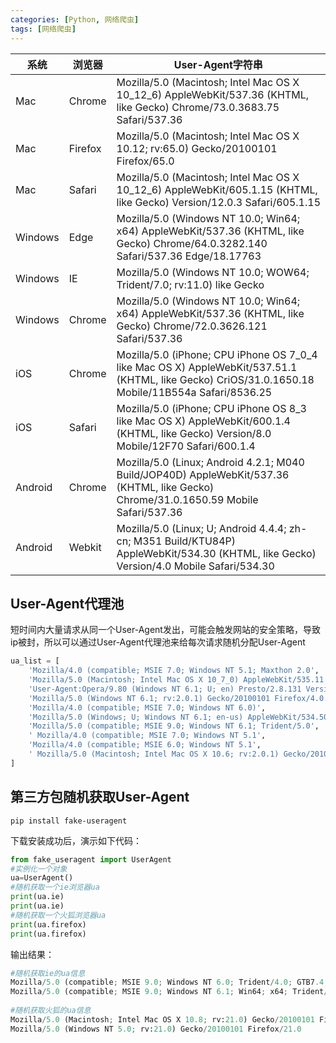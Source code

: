 ```yaml
---
categories: [Python, 网络爬虫]
tags: [网络爬虫]
---
```


| 系统      | 浏览器     | User-Agent字符串                                                                                                                                     |
| ------- | ------- | ------------------------------------------------------------------------------------------------------------------------------------------------- |
| Mac     | Chrome  | Mozilla/5.0 (Macintosh; Intel Mac OS X 10_12_6) AppleWebKit/537.36 (KHTML, like Gecko) Chrome/73.0.3683.75 Safari/537.36                          |
| Mac     | Firefox | Mozilla/5.0 (Macintosh; Intel Mac OS X 10.12; rv:65.0) Gecko/20100101 Firefox/65.0                                                                |
| Mac     | Safari  | Mozilla/5.0 (Macintosh; Intel Mac OS X 10_12_6) AppleWebKit/605.1.15 (KHTML, like Gecko) Version/12.0.3 Safari/605.1.15                           |
| Windows | Edge    | Mozilla/5.0 (Windows NT 10.0; Win64; x64) AppleWebKit/537.36 (KHTML, like Gecko) Chrome/64.0.3282.140 Safari/537.36 Edge/18.17763                 |
| Windows | IE      | Mozilla/5.0 (Windows NT 10.0; WOW64; Trident/7.0; rv:11.0) like Gecko                                                                             |
| Windows | Chrome  | Mozilla/5.0 (Windows NT 10.0; Win64; x64) AppleWebKit/537.36 (KHTML, like Gecko) Chrome/72.0.3626.121 Safari/537.36                               |
| iOS     | Chrome  | Mozilla/5.0 (iPhone; CPU iPhone OS 7_0_4 like Mac OS X) AppleWebKit/537.51.1 (KHTML, like Gecko) CriOS/31.0.1650.18 Mobile/11B554a Safari/8536.25 |
| iOS     | Safari  | Mozilla/5.0 (iPhone; CPU iPhone OS 8_3 like Mac OS X) AppleWebKit/600.1.4 (KHTML, like Gecko) Version/8.0 Mobile/12F70 Safari/600.1.4             |
| Android | Chrome  | Mozilla/5.0 (Linux; Android 4.2.1; M040 Build/JOP40D) AppleWebKit/537.36 (KHTML, like Gecko) Chrome/31.0.1650.59 Mobile Safari/537.36             |
| Android | Webkit  | Mozilla/5.0 (Linux; U; Android 4.4.4; zh-cn; M351 Build/KTU84P) AppleWebKit/534.30 (KHTML, like Gecko) Version/4.0 Mobile Safari/534.30           |


## User-Agent代理池
短时间内大量请求从同一个User-Agent发出，可能会触发网站的安全策略，导致ip被封，所以可以通过User-Agent代理池来给每次请求随机分配User-Agent

```python
ua_list = [
	'Mozilla/4.0 (compatible; MSIE 7.0; Windows NT 5.1; Maxthon 2.0',
	'Mozilla/5.0 (Macintosh; Intel Mac OS X 10_7_0) AppleWebKit/535.11 (KHTML, like Gecko) Chrome/17.0.963.56 Safari/535.11',
	'User-Agent:Opera/9.80 (Windows NT 6.1; U; en) Presto/2.8.131 Version/11.11',
	'Mozilla/5.0 (Windows NT 6.1; rv:2.0.1) Gecko/20100101 Firefox/4.0.1',
	'Mozilla/4.0 (compatible; MSIE 7.0; Windows NT 6.0)',
	'Mozilla/5.0 (Windows; U; Windows NT 6.1; en-us) AppleWebKit/534.50 (KHTML, like Gecko) Version/5.1 Safari/534.50',
	'Mozilla/5.0 (compatible; MSIE 9.0; Windows NT 6.1; Trident/5.0',
	' Mozilla/4.0 (compatible; MSIE 7.0; Windows NT 5.1',
	'Mozilla/4.0 (compatible; MSIE 6.0; Windows NT 5.1',
	' Mozilla/5.0 (Macintosh; Intel Mac OS X 10.6; rv:2.0.1) Gecko/20100101 Firefox/4.0.1',
]
```

## 第三方包随机获取User-Agent

```shell
pip install fake-useragent
```

下载安装成功后，演示如下代码：
```python
from fake_useragent import UserAgent
#实例化一个对象
ua=UserAgent()
#随机获取一个ie浏览器ua
print(ua.ie)
print(ua.ie)
#随机获取一个火狐浏览器ua
print(ua.firefox)
print(ua.firefox)
```

输出结果：
```python
#随机获取ie的ua信息
Mozilla/5.0 (compatible; MSIE 9.0; Windows NT 6.0; Trident/4.0; GTB7.4; InfoPath.3; SV1; .NET CLR 3.1.76908; WOW64; en-US)
Mozilla/5.0 (compatible; MSIE 9.0; Windows NT 6.1; Win64; x64; Trident/5.0
	
#随机获取火狐的ua信息
Mozilla/5.0 (Macintosh; Intel Mac OS X 10.8; rv:21.0) Gecko/20100101 Firefox/21.0
Mozilla/5.0 (Windows NT 5.0; rv:21.0) Gecko/20100101 Firefox/21.0
```